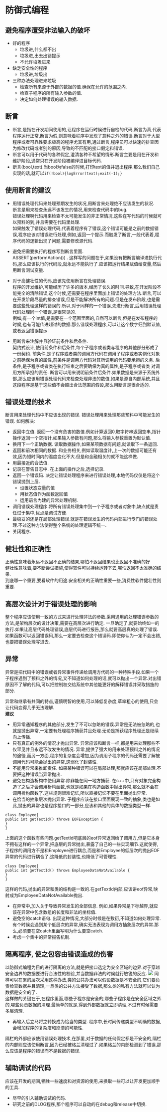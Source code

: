 # 防御式编程  

## 避免程序遭受非法输入的破坏
* 好的程序
	* 垃圾进,什么都不出
	* 垃圾进,出去出错提示
	* 不允许垃圾进来
* 缺乏安全性的程序
	* 垃圾进,垃圾出
* 三种办法处理进来垃圾
	* 检查所有来源于外部的数据的值.确保在允许的范围之内.
	* 检查子程序的所有输入参数的值.
	* 决定如何处理错误的输入数据.

## 断言
* 断言,是指在开发期间使用的,让程序在运行时候进行自检的代码,断言为真,代表程序运行正常,断言为假,则意味着程序中发现了意料之外的错误.断言对于大型程序或者可靠性要求极高的程序尤其有用,通过断言,程序员可以快速的排查因为修改代码或者别的原因,导致的不匹配的接口假定和错误.  
* 断言可以用于代码的各种假定,澄清各种不希望的情形.断言主要是用在开发和维护阶段,通常只在开发阶段被编译进目标代码.
* 断言(bool,text).当bool为false的时候,打印text的值并退出程序.那么我们自己实现的话,就可以`if(!bool){logError(text);exit(-1);}`   

## 使用断言的建议  
* 用错误处理代码来处理预期发生的状况,用断言来处理绝不应该发生的状况.  
	断言是用来检查永远不该发生的情况,用来检查代码中的bug.  
	错误处理啊代码用来检查不太可能发生的非正常情况,这些在写代码的时候就可以预料的到,并且需要在代码里处理.  
	如果触发了错误处理代码,代表着程序有了错误,这个错误可能是之前的数据错误,程序应该对错误进行处理,例如,返回一个提示.而触发了断言,一般代表着,程序代码的逻辑出现了问题,需要修改源代码.   
	
* 避免把需要执行的程序写到断言里面.  
	ASSERT(performAction()) . 这样写的问题在于,如果没有把断言编译进执行代码,那么应该执行的代码段,就永远不能执行了.应该把运行结果赋值给变量,然后用断言测试变量.  
	
* 对于高健壮性的代码,应该先使用断言在处理错误.  
	程序的开发维护,可能经历了许多的版本,经历了长久的时间.导致,在开发阶段不能完全的清除错误,这个时候,还需要在程序里面加上错误的处理方法.断言,可以在开发阶段尽量的排查错误,但是不能解决所有的问题.但是在发布阶段,也是需要这些处理这样的错误的.所以,对于同样的一个错误,先进行断言,后用错误处理代码处理同一个错误,是很常见的.  
	例如,有一个int值,是需要在一个范围里面的,自然可以断言,但是在发布程序的时候,也有可能传进超过的数据.那么错误处理程序,可以让这个数字归到默认值,或者返回错误提示.
	
* 用断言来注解并且验证前条件和后条件.  
	契约式设计,使用前条件和后条件,每个子程序或者类与程序的其他部分形成了一份契约.
	前条件,是子程序或者类的调用方代码在调用子程序或者实例化对象之前确保为真的属性,前条件是调用方代码对其所调用的代码要承担的义务.
	后条件,是子程序或者类在执行结束之后要确保为真的属性,是子程序或者类  对调用方所承担的责任.
	断言可以用来说明前条件后条件.如果数据是来源于系统外部,那么应该用错误处理代码来检查处理非法的数值,如果是源自内部系统,并且这段程序是基于这些值不会超出合法范围的假设,那么用断言是很合适的.
	
## 错误处理的技术
断言用来处理代码中不应该出现的错误.
错误处理用来处理那些预料中可能发生的错误. 如何解决:  

*  返回中立值. 返回一个没有危害的数值.例如计算返回0,取字符串返回空串,指针操作返回一个空指针.如果输入参数有问题,那么将输入参数重置为默认值.  
*  换用下一个正确数据. 读取数据操作,如果某项数据有问题,就读取下一条返回.  
*  返回和前次相同的数据. 和业务相关,例如读取温度计,上一次的数据可能还有效,因为短时间内的温度变化不大.但是和金融相关的就不能这样做.  
*  用最接近的合法值. 
*  记录在警告日志中. 在上面的操作之后,选择记录.
*  返回一个错误码. 决定让错误处理程序来进行错误处理,本地代码仅仅是将这个错误抛到上层.
	* 设置状态变量的值
	* 用状态值作为函数返回值
	* 运用语言內建的异常处理机制.
* 调用错误处理程序.将所有错误处理集中到一个子程序或者对象中,缺点就是责任过于集中,优点是调试方便.  
* 最稳妥的还是在局部处理错误.就是在错误发生的代码内部进行专门的错误处理.不过这种方法使得整个系统的处理逻辑不统一.
* 关闭程序.  

## 健壮性和正确性  
正确性意味着永远不返回不正确的结果,哪怕不返回结果也比返回不准确的好  
健壮性意味着,要不断尝试措施,使得软件可以持续运转下去,哪怕返回不太准确的结果.  
到底哪一个重要,要看软件的用途.安全相关的正确性重要一些,消费性软件健壮性则重要.  

## 高层次设计对于错误处理的影响  
整个程序应该使用一致的方式来进行处理非法的参数.采用通用的处理错误参数的方法,是架构层次的设计决策,需要在高层次进行确定. 一旦确定了,就要始终如一的执行.如果让高层代码处理错误,底层代码进行报告,那么就要高层真的处理了错误.  
如果函数可以返回错误码,那么一定要去检查这个错误码.即使你认为一定不会出错,也要把错误处理写进去.

## 异常 
异常是把代码中的错误或者异常事件传递给调用方代码的一种特殊手段.如果一个子程序遇到了预料之外的情况,又不知道如何处理的话,就可以抛出一个异常.对出错原因不了解的代码,可以把控制权交给系统中其他能更好的解释错误并采取措施的部分.    
  
异常和继承有共同的特点,谨慎明智的使用,可以降低复杂度,草率粗心的使用,只会让代码变得几乎无法理解.  
**建议**
* 用异常通知程序的其他部分,发生了不可以忽略的错误.异常是无法被忽略的,也就是抛出异常,一定要有处理程序捕获并且处理.无论是捕获程序处理还是继续向上传播.  
* 只有真正的例外的情况才抛出异常.  异常应该和断言一样,都是用来处理那些不仅罕见并且永远不改发生的情况. 
	异常,提供了强大的用来处理预料之外的情况的途径,而另一方面,程序的复杂度会增加,因为调用子程序的代码还需要了解被调用代码可能会抛出的异常,这弱化了封装性.  
* 不能用异常来推卸责任.  如果某种错误可以在局部处理,那就应该在局部处理.不要把这种错误当异常抛出.
* 避免在构造析构中使用异常.除非能在同一地方捕获. 在c++中,只有对象完全构造了之后才会调用析构函数,也就是如果在构造函数中抛出异常,那么就不会在调用析构函数了.这些规则很难记忆,所以直接记忆不要在里面抛出异常.
* 在恰当的抽象层次抛出异常. 子程序应该在接口里面展现一致的抽象,类也是如此,抛出的异常也是程序接口的一部分,应该和其他的具体的数据类型一样.
  
```
class Employee{   
public int getTextId() throws EOFException {  
}  
}  
```
上面的这个函数有些问题.getTextId吧底层的eof异常返回给了调用方,但是它本身不拥有这样的一个异常,把底层的异常抛出,暴露了自己的一些实现细节.这就使得,子程序的调用方不是和Employee进行耦合,而是和Employee的低层次的抛出EOF异常的代码进行耦合了.这降低的封装性,也降低了可管理性.   

```
class Employee{   
public int getTextId() throws EmployeeDataNotAvailable {  
}  
}  
```
这样的代码,抛出的异常和类的结构是一致的.在getTextId内部,应该讲eof异常,映射成为EmployeeDataNotAvailable抛出.    
* 在异常中,加入关于导致异常发生的全部信息.  例如,如果异常是下标越界,就应该在异常中包含数组的长度和非法的坐标值.  
* 避免空的catch语句.  出现这种情况,大部分时候是在敷衍,不知道如何处理异常.有个时候会遇到某个低层次的异常,确实无法表现为调用方抽象层次的异常.那么,必须要在空catch里面写明为什么要空catch.  
* 考虑一个集中的异常报告机制.  

## 隔离程序, 使之包容由错误造成的伤害  
以防御式编程为目的进行隔离的方法,就是把接口选定为安全区域的边界.对于穿越安全边界的数据要进行合法性的校验,并当数据非法的时候就行敏锐的反应.
![](image/Snip20170920_1.png)
同样可以在累的层次采用这种办法,类的公共办法可以假设数据是不安全的,它们要负责检查数据并且清理,一旦类的公共方法接受了数据,那么类的私有方法就可以认为数据是安全的了.  
这样做的关键在于,在程序里面,哪些子程序是安全的,哪些子程序是在安全区域之外的,哪些负责数据的清理.最简单的就是,得到外部数据就立即清理,不过有时候需要多层清理.  
* 再输入后立马将之转换成为恰当的类型.  程序中,长时间传递类型不明确的数据,会增加程序的复杂度和崩溃的可能性.  

隔栏的外部应该使用错误处理技术,在那里,对于数据的任何假定都是不安全的,隔栏的内部则应该使用断言,因为已经被格兰清理过了.如果格兰的内部检测到了错误,那么应该是程序的错误而不是数据的错误.  

## 辅助调试的代码  
应该在开发的期间,牺牲一些速度和对资源的使用,来换取一些可以让开发更加顺手的工具.  
* 尽早的引入辅助调试的代码.  
* 研究之前的DLOG程序,那个程序可以自动的在debug和release中切换.














	
	
	
	